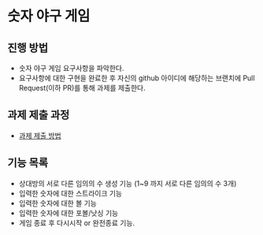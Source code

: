 # 숫자 야구 게임
## 진행 방법
* 숫자 야구 게임 요구사항을 파악한다.
* 요구사항에 대한 구현을 완료한 후 자신의 github 아이디에 해당하는 브랜치에 Pull Request(이하 PR)를 통해 과제를 제출한다.

## 과제 제출 과정
* [과제 제출 방법](https://github.com/next-step/nextstep-docs/tree/master/precourse)

## 기능 목록
* 상대방의 서로 다른 임의의 수 생성 기능 (1~9 까지 서로 다른 임의의 수 3개)
* 입력한 숫자에 대한 스트라이크 기능
* 입력한 숫자에 대한 볼 기능
* 입력한 숫자에 대한 포볼/낫싱 기능
* 게임 종료 후 다시시작 or 완전종료 기능.